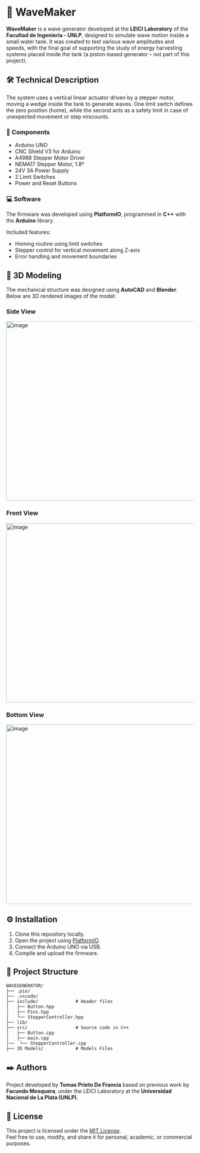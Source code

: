 # 🌊 WaveMaker

**WaveMaker** is a wave generator developed at the **LEICI Laboratory** of the **Facultad de Ingenieria - UNLP**, designed to simulate wave motion inside a small water tank. It was created to test various wave amplitudes and speeds, with the final goal of supporting the study of energy harvesting systems placed inside the tank (a piston-based generator – not part of this project).

## 🛠️ Technical Description

The system uses a vertical linear actuator driven by a stepper motor, moving a wedge inside the tank to generate waves. One limit switch defines the zero position (home), while the second acts as a safety limit in case of unexpected movement or step miscounts.

### 🧩 Components

- Arduino UNO  
- CNC Shield V3 for Arduino  
- A4988 Stepper Motor Driver  
- NEMA17 Stepper Motor, 1.8º
- 24V 3A Power Supply  
- 2 Limit Switches  
- Power and Reset Buttons

### 💻 Software

The firmware was developed using **PlatformIO**, programmed in **C++** with the **Arduino** library.

Included features:

- Homing routine using limit switches  
- Stepper control for vertical movement along Z-axis  
- Error handling and movement boundaries  

## 🧱 3D Modeling

The mechanical structure was designed using **AutoCAD** and **Blender**. Below are 3D rendered images of the model:

### Side View  
<img width="640" height="480" alt="image" src="https://github.com/user-attachments/assets/289b0f49-b8ff-476e-942c-33fa3424a3c2" />

### Front View  
<img width="640" height="480" alt="image" src="https://github.com/user-attachments/assets/818abb8b-24a4-4f60-8223-b956de0bac30" />


### Bottom View  
<img width="640" height="480" alt="image" src="https://github.com/user-attachments/assets/ed0e7198-c8e2-440d-9bc8-9e8de77d6e47" />


## ⚙️ Installation

1. Clone this repository locally.
2. Open the project using [PlatformIO](https://platformio.org/).
3. Connect the Arduino UNO via USB.
4. Compile and upload the firmware.

## 📁 Project Structure

```
WAVEGENERATOR/
├── .pio/
├── .vscode/
├── include/              # Header files
│   ├── Button.hpp
│   ├── Pins.hpp
│   └── StepperController.hpp
├── lib/ 
├── src/                  # Source code in C++
│   ├── Button.cpp
│   ├── main.cpp
│──  └── StepperController.cpp
├── 3D Models/            # Models Files
```

## ✒️ Authors

Project developed by **Tomas Prieto De Francia** based on previous work by **Facundo Mosquera**, under the LEICI Laboratory at the **Universidad Nacional de La Plata (UNLP)**.

## 🪪 License

This project is licensed under the [MIT License](https://opensource.org/licenses/MIT).  
Feel free to use, modify, and share it for personal, academic, or commercial purposes.

